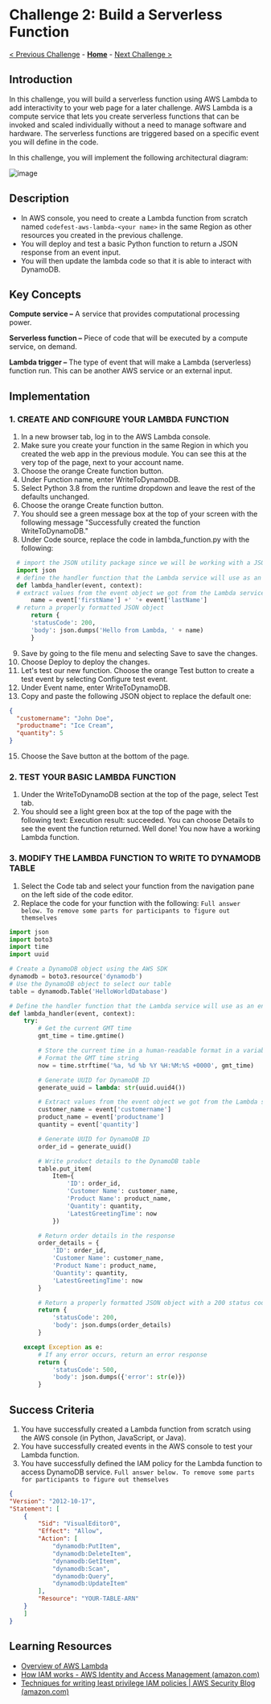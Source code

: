 # Challenge 2: Build a Serverless Function

[&lt; Previous Challenge](./Challenge-01.md) - **[Home](../README.md)** - [Next Challenge &gt;](./Challenge-03.md)

## Introduction

In this challenge, you will build a serverless function using AWS Lambda to add interactivity to your web page for a later challenge. AWS Lambda is a compute service that lets you create serverless functions that can be invoked and scaled individually without a need to manage software and hardware. The serverless functions are triggered based on a specific event you will define in the code.

In this challenge, you will implement the following architectural diagram:

![image](https://github.com/ExxonMobil/AWSCodeFest-2024/assets/77283967/7f435fb4-0f3f-48c0-afae-43dbfa7a7768)

## Description

* In AWS console, you need to create a Lambda function from scratch named `codefest-aws-lambda-<your name>` in the same Region as other resources you created in the previous challenge.
* You will deploy and test a basic Python function to return a JSON response from an event input.
* You will then update the lambda code so that it is able to interact with DynamoDB.
  
## Key Concepts

**Compute service –** A service that provides computational processing power.

**Serverless function –** Piece of code that will be executed by a compute service, on demand.

**Lambda trigger –** The type of event that will make a Lambda (serverless) function run. This can be another AWS service or an external input.

## Implementation

### 1. CREATE AND CONFIGURE YOUR LAMBDA FUNCTION

1. In a new browser tab, log in to the AWS Lambda console.
2. Make sure you create your function in the same Region in which you created the web app in the previous module. You can see this at the very top of the page, next to your account name.
3. Choose the orange Create function button.
4. Under Function name, enter WriteToDynamoDB.
5. Select Python 3.8 from the runtime dropdown and leave the rest of the defaults unchanged.
6. Choose the orange Create function button.
7. You should see a green message box at the top of your screen with the following message "Successfully created the function WriteToDynamoDB."
8. Under Code source, replace the code in lambda_function.py with the following:

```Python
  # import the JSON utility package since we will be working with a JSON object
  import json
  # define the handler function that the Lambda service will use as an entry point
  def lambda_handler(event, context):
  # extract values from the event object we got from the Lambda service
      name = event['firstName'] +' '+ event['lastName']
  # return a properly formatted JSON object
      return {
      'statusCode': 200,
      'body': json.dumps('Hello from Lambda, ' + name)
      }
```
9. Save by going to the file menu and selecting Save to save the changes.
10. Choose Deploy to deploy the changes.
11. Let's test our new function. Choose the orange Test button to create a test event by selecting Configure test event.
12. Under Event name, enter WriteToDynamoDB.
13. Copy and paste the following JSON object to replace the default one:
```JSON
{
  "customername": "John Doe",
  "productname": "Ice Cream",
  "quantity": 5
}
```
15. Choose the Save button at the bottom of the page.

### 2. TEST YOUR BASIC LAMBDA FUNCTION

1. Under the WriteToDynamoDB section at the top of the page, select Test tab.
2. You should see a light green box at the top of the page with the following text: Execution result: succeeded. You can choose Details to see the event the function returned.
Well done! You now have a working Lambda function.

### 3. MODIFY THE LAMBDA FUNCTION TO WRITE TO DYNAMODB TABLE

1. Select the Code tab and select your function from the navigation pane on the left side of the code editor.
2. Replace the code for your function with the following:
`Full answer below. To remove some parts for participants to figure out themselves`

```Python
import json
import boto3
import time
import uuid

# Create a DynamoDB object using the AWS SDK
dynamodb = boto3.resource('dynamodb')
# Use the DynamoDB object to select our table
table = dynamodb.Table('HelloWorldDatabase')

# Define the handler function that the Lambda service will use as an entry point
def lambda_handler(event, context):
    try:
        # Get the current GMT time
        gmt_time = time.gmtime()

        # Store the current time in a human-readable format in a variable
        # Format the GMT time string
        now = time.strftime('%a, %d %b %Y %H:%M:%S +0000', gmt_time)

        # Generate UUID for DynamoDB ID
        generate_uuid = lambda: str(uuid.uuid4())

        # Extract values from the event object we got from the Lambda service and store in variables
        customer_name = event['customername']
        product_name = event['productname']
        quantity = event['quantity']

        # Generate UUID for DynamoDB ID
        order_id = generate_uuid()

        # Write product details to the DynamoDB table
        table.put_item(
            Item={
                'ID': order_id,
                'Customer Name': customer_name,
                'Product Name': product_name,
                'Quantity': quantity,
                'LatestGreetingTime': now
            })

        # Return order details in the response
        order_details = {
            'ID': order_id,
            'Customer Name': customer_name,
            'Product Name': product_name,
            'Quantity': quantity,
            'LatestGreetingTime': now
        }

        # Return a properly formatted JSON object with a 200 status code
        return {
            'statusCode': 200,
            'body': json.dumps(order_details)
        }

    except Exception as e:
        # If any error occurs, return an error response
        return {
            'statusCode': 500,
            'body': json.dumps({'error': str(e)})
        }
``` 

## Success Criteria

1. You have successfully created a Lambda function from scratch using the AWS console (in Python, JavaScript, or Java).
2. You have successfully created events in the AWS console to test your Lambda function.
3. You have successfully defined the IAM policy for the Lambda function to access DynamoDB service.
   `Full answer below. To remove some parts for participants to figure out themselves`

```JSON
{
"Version": "2012-10-17",
"Statement": [
    {
        "Sid": "VisualEditor0",
        "Effect": "Allow",
        "Action": [
            "dynamodb:PutItem",
            "dynamodb:DeleteItem",
            "dynamodb:GetItem",
            "dynamodb:Scan",
            "dynamodb:Query",
            "dynamodb:UpdateItem"
        ],
        "Resource": "YOUR-TABLE-ARN"
    }
    ]
}
```

## Learning Resources

* [Overview of AWS Lambda](https://docs.aws.amazon.com/lambda/latest/dg/welcome.html)
* [How IAM works - AWS Identity and Access Management (amazon.com)](https://docs.aws.amazon.com/IAM/latest/UserGuide/intro-structure.html)
* [Techniques for writing least privilege IAM policies | AWS Security Blog (amazon.com)](https://aws.amazon.com/blogs/security/techniques-for-writing-least-privilege-iam-policies/)

